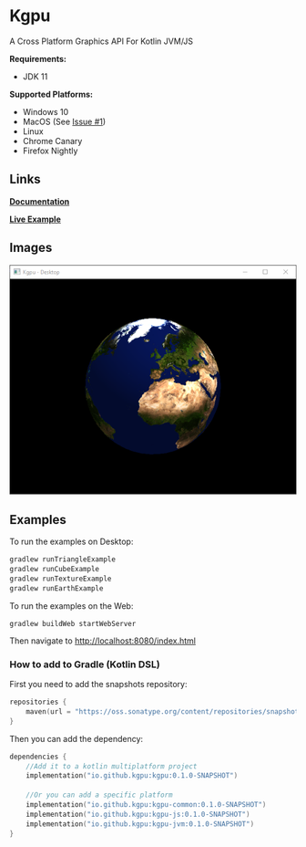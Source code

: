 # Kgpu
A Cross Platform Graphics API For Kotlin JVM/JS
 
 __Requirements:__
 - JDK 11 
 
 __Supported Platforms:__
- Windows 10 
- MacOS (See [Issue #1](https://github.com/kgpu/kgpu/issues/1))
- Linux
- Chrome Canary
- Firefox Nightly

## Links

[__Documentation__](kgpu/index.html)

[__Live Example__](examples/index.html)

## Images
![Earth Example](images/earth.png)

## Examples
To run the examples on Desktop: 
```bash
gradlew runTriangleExample
gradlew runCubeExample
gradlew runTextureExample
gradlew runEarthExample
```

To run the examples on the Web:
```
gradlew buildWeb startWebServer
```
Then navigate to [http://localhost:8080/index.html](http://localhost:8080/index.html)

### How to add to Gradle (Kotlin DSL)
First you need to add the snapshots repository:
```kotlin
repositories {
    maven(url = "https://oss.sonatype.org/content/repositories/snapshots/")
}
```

Then you can add the dependency:
```kotlin
dependencies {
    //Add it to a kotlin multiplatform project
    implementation("io.github.kgpu:kgpu:0.1.0-SNAPSHOT")

    //Or you can add a specific platform
    implementation("io.github.kgpu:kgpu-common:0.1.0-SNAPSHOT")
    implementation("io.github.kgpu:kgpu-js:0.1.0-SNAPSHOT")
    implementation("io.github.kgpu:kgpu-jvm:0.1.0-SNAPSHOT")
}
```